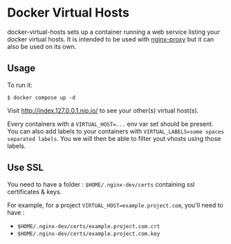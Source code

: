 # Docker Virtual Hosts

docker-virtual-hosts sets up a container running a web service listing your docker virtual hosts. It is intended to be used with [nginx-proxy][1] but it can also be used on its own.

## Usage

To run it:

    $ docker compose up -d

Visit http://index.127.0.0.1.nip.io/ to see your other(s) virtual host(s).

Every containers with a `VIRTUAL_HOST=...` env var set should be present. You can also add labels to your containers with `VIRTUAL_LABELS=some spaces separated labels`. You we will then be able to filter yout vhosts using those labels.

[1]: https://github.com/jwilder/nginx-proxy

## Use SSL
You need to have a folder : `$HOME/.nginx-dev/certs` containing ssl certificates & keys.

For example, for a project `VIRTUAL_HOST=example.project.com`, you'll need to have :
- `$HOME/.nginx-dev/certs/example.project.com.crt`
- `$HOME/.nginx-dev/certs/example.project.com.key`
